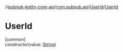 //[pubnub-kotlin-core-api](../../../index.md)/[com.pubnub.api](../index.md)/[UserId](index.md)/[UserId](-user-id.md)

# UserId

[common]\
constructor(value: [String](https://kotlinlang.org/api/latest/jvm/stdlib/kotlin-stdlib/kotlin/-string/index.html))

